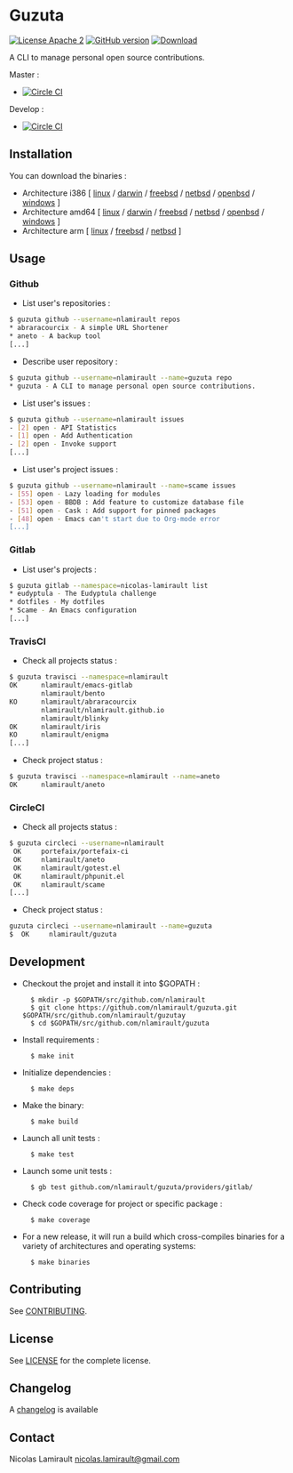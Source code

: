 # Guzuta

[![License Apache 2][badge-license]](LICENSE)
[![GitHub version](https://img.shields.io/github/release/nlamirault/guzuta.svg)](https://github.com/nlamirault/guzuta/releases)
[![Download](https://api.bintray.com/packages/nlamirault/oss/guzuta/images/download.svg)](https://bintray.com/nlamirault/oss/guzuta/_latestVersion)

A CLI to manage personal open source contributions.

Master :
* [![Circle CI](https://circleci.com/gh/nlamirault/guzuta/tree/master.svg?style=svg)](https://circleci.com/gh/nlamirault/guzuta/tree/master)

Develop :
* [![Circle CI](https://circleci.com/gh/nlamirault/guzuta/tree/develop.svg?style=svg)](https://circleci.com/gh/nlamirault/guzuta/tree/develop)


## Installation

You can download the binaries :

* Architecture i386 [ [linux](https://bintray.com/artifact/download/nlamirault/oss/guzuta_linux_386) / [darwin](https://bintray.com/artifact/download/nlamirault/oss/guzuta_darwin_386) / [freebsd](https://bintray.com/artifact/download/nlamirault/oss/guzuta_freebsd_386) / [netbsd](https://bintray.com/artifact/download/nlamirault/oss/guzuta_netbsd_386) / [openbsd](https://bintray.com/artifact/download/nlamirault/oss/guzuta_openbsd_386) / [windows](https://bintray.com/artifact/download/nlamirault/oss/guzuta_windows_386.exe) ]
* Architecture amd64 [ [linux](https://bintray.com/artifact/download/nlamirault/oss/guzuta_linux_amd64) / [darwin](https://bintray.com/artifact/download/nlamirault/oss/guzuta_darwin_amd64) / [freebsd](https://bintray.com/artifact/download/nlamirault/oss/guzuta_freebsd_amd64) / [netbsd](https://bintray.com/artifact/download/nlamirault/oss/guzuta_netbsd_amd64) / [openbsd](https://bintray.com/artifact/download/nlamirault/oss/guzuta_openbsd_amd64) / [windows](https://bintray.com/artifact/download/nlamirault/oss/guzuta_windows_amd64.exe) ]
* Architecture arm [ [linux](https://bintray.com/artifact/download/nlamirault/oss/guzuta_linux_arm) / [freebsd](https://bintray.com/artifact/download/nlamirault/oss/guzuta_freebsd_arm) / [netbsd](https://bintray.com/artifact/download/nlamirault/oss/guzuta_netbsd_arm) ]


## Usage

### Github

* List user's repositories :

```bash
$ guzuta github --username=nlamirault repos
* abraracourcix - A simple URL Shortener
* aneto - A backup tool
[...]
```

* Describe user repository :

```bash
$ guzuta github --username=nlamirault --name=guzuta repo
* guzuta - A CLI to manage personal open source contributions.
```

* List user's issues :

```bash
$ guzuta github --username=nlamirault issues
- [2] open - API Statistics
- [1] open - Add Authentication
- [2] open - Invoke support
[...]
```

* List user's project issues :

```bash
$ guzuta github --username=nlamirault --name=scame issues
- [55] open - Lazy loading for modules
- [53] open - BBDB : Add feature to customize database file
- [51] open - Cask : Add support for pinned packages
- [48] open - Emacs can't start due to Org-mode error
[...]
```


### Gitlab

* List user's projects :

```bash
$ guzuta gitlab --namespace=nicolas-lamirault list
* eudyptula - The Eudyptula challenge
* dotfiles - My dotfiles
* Scame - An Emacs configuration
[...]
```

### TravisCI

* Check all projects status :

```bash
$ guzuta travisci --namespace=nlamirault
OK      nlamirault/emacs-gitlab
        nlamirault/bento
KO      nlamirault/abraracourcix
        nlamirault/nlamirault.github.io
        nlamirault/blinky
OK      nlamirault/iris
KO      nlamirault/enigma
[...]
```

* Check project status :

```bash
$ guzuta travisci --namespace=nlamirault --name=aneto
OK      nlamirault/aneto
```


### CircleCI

* Check all projects status  :

```bash
$ guzuta circleci --username=nlamirault
 OK     portefaix/portefaix-ci
 OK     nlamirault/aneto
 OK     nlamirault/gotest.el
 OK     nlamirault/phpunit.el
 OK     nlamirault/scame
[...]
```

* Check project status :

```bash
guzuta circleci --username=nlamirault --name=guzuta
$  OK     nlamirault/guzuta
```

## Development

* Checkout the projet and install it into $GOPATH :

        $ mkdir -p $GOPATH/src/github.com/nlamirault
        $ git clone https://github.com/nlamirault/guzuta.git $GOPATH/src/github.com/nlamirault/guzutay
        $ cd $GOPATH/src/github.com/nlamirault/guzuta

* Install requirements :

        $ make init

* Initialize dependencies :

        $ make deps

* Make the binary:

        $ make build

* Launch all unit tests :

        $ make test

* Launch some unit tests :

        $ gb test github.com/nlamirault/guzuta/providers/gitlab/

* Check code coverage for project or specific package :

        $ make coverage

* For a new release, it will run a build which cross-compiles binaries for
  a variety of architectures and operating systems:

        $ make binaries


## Contributing

See [CONTRIBUTING](CONTRIBUTING.md).


## License

See [LICENSE][] for the complete license.


## Changelog

A [changelog](ChangeLog.md) is available


## Contact

Nicolas Lamirault <nicolas.lamirault@gmail.com>


[badge-license]: https://img.shields.io/badge/license-Apache_2-green.svg?style=flat
[badge-release]: https://img.shields.io/github/release/nlamirault/guzuta.svg

[LICENSE]: https://github.com/nlamirault/guzuta/blob/master/LICENSE

[releases]: https://github.com/nlamirault/guzuta/releases
